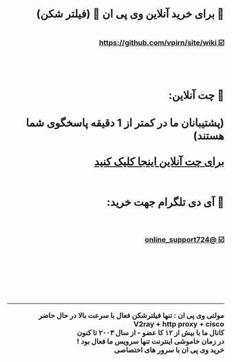 
<div id="multi" dir="rtl">  <h3 > <b> 
<h2> 💚 برای خرید آنلاین وی پی ان 🚀 (فیلتر شکن) </h2>
<br>
<a dir="rtl" target="_blank" href="https://github.com/vpirn/site/wiki"> ☑️ https://github.com/vpirn/site/wiki </a>
 

  <br>  <br> 
<h2> 💛 چت آنلاین: <h2>
(پشتیبانان ما در کمتر از 1 دقیقه پاسخگوی شما هستند)
  <br>  <br> 
<a href="#"   target="_blank"> برای چت آنلاین اینجا کلیک کنید </a>
 <br>  <br> 
  
<h2> 🤍 آی دی تلگرام جهت خرید: </h2>
  <br> <br> 
<a dir="rtl" href="https://t.me/online_support724"  target="_blank"> ☑️ @online_support724 </a>

  <br> <br> <br> <br> <br> <hr>

مولتی وی پی ان : تنها فیلترشکن فعال با سرعت بالا در حال حاضر
<br> 
V2ray + http proxy + cisco
<br> 
کانال ما با بیش از ۱۲ کا عضو - از سال ۲۰۰۳ تا کنون
<br> 
در زمان خاموشی اینترنت تنها سرویس ما فعال بود !
<br> 
خرید وی پی ان با سرور های اختصاصی 
<br> 



</b>  </h3>
</div>

